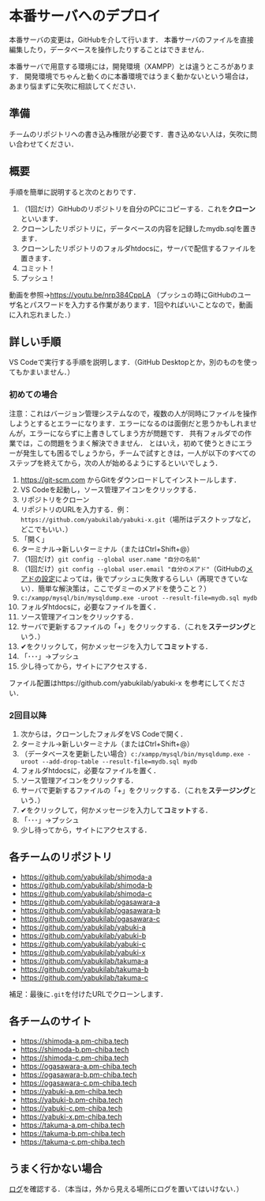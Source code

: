 # 本番サーバへのデプロイ

本番サーバの変更は，GitHubを介して行います．
本番サーバのファイルを直接編集したり，データベースを操作したりすることはできません．

本番サーバで用意する環境には，開発環境（XAMPP）とは違うところがあります．
開発環境でちゃんと動くのに本番環境ではうまく動かないという場合は，あまり悩まずに矢吹に相談してください．

## 準備

チームのリポジトリへの書き込み権限が必要です．書き込めない人は，矢吹に問い合わせてください．

## 概要

手順を簡単に説明すると次のとおりです．

1. （1回だけ）GitHubのリポジトリを自分のPCにコピーする．これを**クローン**といいます．
1. クローンしたリポジトリに，データベースの内容を記録したmydb.sqlを置きます．
1. クローンしたリポジトリのフォルダhtdocsに，サーバで配信するファイルを置きます．
1. コミット！
1. プッシュ！

動画を参照→https://youtu.be/nrp384CppLA （プッシュの時にGitHubのユーザ名とパスワードを入力する作業があります．1回やればいいことなので，動画に入れ忘れました．）

## 詳しい手順

VS Codeで実行する手順を説明します．（GitHub Desktopとか，別のものを使ってもかまいません．）

### 初めての場合

注意：これはバージョン管理システムなので，複数の人が同時にファイルを操作しようとするとエラーになります．エラーになるのは面倒だと思うかもしれませんが，エラーにならずに上書きしてしまう方が問題です．
共有フォルダでの作業では，この問題をうまく解決できません．
とはいえ，初めて使うときにエラーが発生しても困るでしょうから，チームで試すときは，一人が以下のすべてのステップを終えてから，次の人が始めるようにするといいでしょう．

1. https://git-scm.com からGitをダウンロードしてインストールします．
1. VS Codeを起動し，ソース管理アイコンをクリックする．
1. リポジトリをクローン
1. リポジトリのURLを入力する．例：`https://github.com/yabukilab/yabuki-x.git`（場所はデスクトップなど，どこでもいい．）
1. 「開く」
1. ターミナル→新しいターミナル（またはCtrl+Shift+@）
1. （1回だけ）`git config --global user.name "自分の名前"`
1. （1回だけ）`git config --global user.email "自分のメアド"`（GitHubの[メアドの設定](https://github.com/settings/emails)によっては，後でプッシュに失敗するらしい（再現できていない）．簡単な解決策は，ここでダミーのメアドを使うこと？）
1. `c:/xampp/mysql/bin/mysqldump.exe -uroot --result-file=mydb.sql mydb`
1. フォルダhtdocsに，必要なファイルを置く．
1. ソース管理アイコンをクリックする．
1. サーバで更新するファイルの「+」をクリックする．（これを**ステージング**という．）
1. ✔をクリックして，何かメッセージを入力して**コミット**する．
1. 「･･･」→プッシュ
1. 少し待ってから，サイトにアクセスする．

ファイル配置はhttps://github.com/yabukilab/yabuki-x を参考にしてください．

### 2回目以降

1. 次からは，クローンしたフォルダをVS Codeで開く．
1. ターミナル→新しいターミナル（またはCtrl+Shift+@）
1. （データベースを更新したい場合）`c:/xampp/mysql/bin/mysqldump.exe -uroot --add-drop-table --result-file=mydb.sql mydb`
1. フォルダhtdocsに，必要なファイルを置く．
1. ソース管理アイコンをクリックする．
1. サーバで更新するファイルの「+」をクリックする．（これを**ステージング**という．）
1. ✔をクリックして，何かメッセージを入力して**コミット**する．
1. 「･･･」→プッシュ
1. 少し待ってから，サイトにアクセスする．

## 各チームのリポジトリ

- https://github.com/yabukilab/shimoda-a
- https://github.com/yabukilab/shimoda-b
- https://github.com/yabukilab/shimoda-c
- https://github.com/yabukilab/ogasawara-a
- https://github.com/yabukilab/ogasawara-b
- https://github.com/yabukilab/ogasawara-c
- https://github.com/yabukilab/yabuki-a
- https://github.com/yabukilab/yabuki-b
- https://github.com/yabukilab/yabuki-c
- https://github.com/yabukilab/yabuki-x
- https://github.com/yabukilab/takuma-a
- https://github.com/yabukilab/takuma-b
- https://github.com/yabukilab/takuma-c

補足：最後に`.git`を付けたURLでクローンします．

## 各チームのサイト

- https://shimoda-a.pm-chiba.tech
- https://shimoda-b.pm-chiba.tech
- https://shimoda-c.pm-chiba.tech
- https://ogasawara-a.pm-chiba.tech
- https://ogasawara-b.pm-chiba.tech
- https://ogasawara-c.pm-chiba.tech
- https://yabuki-a.pm-chiba.tech
- https://yabuki-b.pm-chiba.tech
- https://yabuki-c.pm-chiba.tech
- https://yabuki-x.pm-chiba.tech
- https://takuma-a.pm-chiba.tech
- https://takuma-b.pm-chiba.tech
- https://takuma-c.pm-chiba.tech

## うまく行かない場合

[ログ](https://admin.pm-chiba.tech/log/)を確認する．（本当は，外から見える場所にログを置いてはいけない．）
